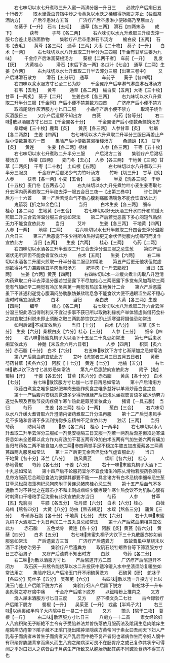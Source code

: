 <!-- { "loadSidebar": true } -->
　　右七味切以水七升煮取三升入蜜一两沸分服一升日三
　　必效疗产后痢日五十行者方
　　取木里蠹虫粪铛中炒之令黄急以水沃之稀稠得所服之差止【独孤祭酒讷方】
　　产后卒患淋方五首
　　广济疗产后卒患淋小便碜痛乃至尿血方
　　冬葵子【一升】　石韦【去毛】　　通草【各三两】　滑石【四两末汤
　　成下】　　　　茯苓　　　子芩【各二两】
　　右六味切以水九升煮取三升绞去滓一服七合差止忌热面酢物
　　集验疗产后卒患淋石韦汤方
　　榆白皮【五两】　石韦【去毛】　　黄芩【各三两】　通草【三两】大枣【二十枚】　葵子【一升】　　白术【一两】
　　右七味切以水八升煮取二升半分为三四服【千金有甘草生姜为九味】
　　千金疗产后淋沥葵根汤方
　　葵根【二两干者】　车前【一升】　　乱发【灰】　　大黄桂心　　　滑石【末后下各一两】冬瓜汁【七合】　通草【二两】生姜【六两】
　　右九味切以水七升煮取二升半去滓分三服【出第三卷中】
　　又产后淋滑石散方
　　滑石【五分研】　通草　　　车前子　　葵子【各四两】
　　右四味以浆水服方寸匕至二匕为妙
　　千金翼疗产后卒淋气淋血淋石淋汤方
　　石韦【去毛】　　黄芩　　　通草【各二两】　榆白皮【五两】大枣【三十枚】　甘草【一两炙】　葵子【二升】　　生姜白术【各三两】
　　右九味切以水八升煮取二升半分三服【千金同】产后小便不禁兼数方四首
　　广济疗产后小便不禁方
　　取鸡尾烧作灰酒服方寸匕日二服
　　小品疗产后小便不禁方
　　取鸡子烧作灰酒服日三
　　又疗产后遗尿不知出方
　　白薇　　　芍药【各等分】
　　右二味散以酒服方寸匕日三【千金翼各十分】
　　千金翼诸产后小便数桑螵蛸汤方
　　桑螵蛸【三十枚】鹿茸【炙】　　黄芪【各三两】　人参甘草【炙】　　牡蛎【各二两熬】　生姜【四两】
　　右七味切以水六升煮取二升半分三服日再差止产后小便数兼渇方一首
　　集验产后小便数兼渇栝楼汤方
　　桑螵蛸【炙】　甘草【炙】　　黄连　　　生姜【各二两】栝楼　　　人参【各三两】　干枣【五十枚】
　　右七味切以水七升煮取二升半分三服
　　产后渇方二首
　　集验疗产后渇栝楼汤方
　　栝楼【四两】　　麦门冬【去心】　人参【各三两】　干地黄【三两】甘草【二两炙】　干枣【二十枚】　土瓜根【五两】
　　右七味切以水八升煮取二升半分三服良
　　千金疗产后虚渇少气力竹叶汤方
　　竹叶【切三升】　甘草【炙】　　人参　　　茯苓【各一两】小麦【五合】　　生姜　　　半夏【洗各三两】　干枣【十五枚】麦门冬【五两去心】
　　右九味切以水九升先煮竹叶小麦生姜枣取七升去滓内药再煎取二升半绞去滓一服五合日三夜一【出第三巻中】
　　许仁则产后方一十六首
　　第一产后若觉血气不散心腹刺痛胀满喘急不能食饮宜依此方
　　鬼箭羽【折之如金色佳】　　　　当归　　　白术生姜【各三两】　细辛　　　桂心【各二两】　生地黄【汁五合】
　　右七味切以好无灰酒三升水四升和煎缓火煎取二升三合去滓温分服三合忌如常法
　　第二产后若觉恶露下多心闷短气贴然无力不能食宜依此方
　　当归　　　艾叶　　　生姜【各三两】　干地黄【四两】人参【一两】　　地榆【二两】
　　右六味切以水七升半煎取二升四合去滓分温服八合日三
　　第三产后恶露下多少得所冷热得调更无余状但觉腹内切痛可而复作宜依此方
　　当归【五两】　　生姜【六两】　　桂心【三两】　　芍药【二两】
　　右四味切以水酒各三升半煮取二升三合去滓分温三服之忌生葱
　　第四产后诸状无所异但不能食者宜依此方
　　白术【五两】　　生姜【六两】
　　右二味切以水酒各二升缓火煎取一升半分温二服忌如常法
　　第五产后更无他状但觉虚弱欲得补气力兼腹痛宜羊肉当归汤方
　　肥羊肉【一斤去脂膜】　　　　当归【五两】　　生姜【六两】黄芪【四两】
　　右四味切以水一斗缓火煮羊肉取八升澄清内药煮取二升半去滓温分服若觉恶露下不尽加桂心三两恶露下多觉有风加芎防三两觉有气加细辛二两觉有冷加吴茱茰一两觉有热加生地黄汁二合
　　第六产后恶露虽下不甚通利遂觉心腹满闷胁肋胀妨兼欬喘息急不能食饮大便不通眼涩坐起不穏心腹时时痛宜服此方
　　白术　　　当归　　　桑白皮　　大黄【各三两】生姜【四两】　　细辛　　　桂心【各二两】
　　右七味切以水八升煮取二升六合去滓分温三服此汤当得利利又不宜过多事不获已所以取微利縁初产举体皆虚尚借药食补之岂宜取过利脱未即止须断之取三两匙酢饮饮之即止适寒温将摄佳忌如常法
　　如利后诸不减宜依后方
　　当归【十分】　　白术【八分】　　甘草【炙七分】　生姜【六分】桑根白皮【六分】桂心【三分】　　人参【三分】　　细辛【四分】
　　右八味筛蜜丸桐子大以酒下十五至二十丸忌如常法
　　第七产后患水痢宜依此方
　　神麯【末五合六月六日者】　　　　人参【四两】　　枳实【炙六分】赤石脂【十分】　白术【六分】
　　右五味散饮下方寸匕渐渐加之忌如常法
　　第八产后患血痢宜依此方
　　艾叶【虎掌者三月三日五月五日者】　　黄蘗　　　芍药甘草【炙各六分】　阿胶【十七分】　黄连【七分】　　地榆【五分】
　　右七味散以饮下方寸匕甚妙忌如常法
　　第九产后患脓痢宜依此方
　　附子【炮】　　蜀椒【汗】　　干姜【各五分】　甘草【炙六分】赤石脂　　黄芪【各十分】　白术【七分】
　　右七味散饮服方寸匕加一匕半日再忌如常法
　　第十产后诸痢方
　　取薤白煮食之唯多益好肥羊肉去脂作炙食之唯多益好以羊肾炒薤白食之良
　　第十一产后腹内安穏恶露流多少得所但縁产后日浅乆坐视聴言语多或运动劳力遂觉头项及百肢节皮肉疼痛乍寒乍热此是蓐劳宜依此方
　　猪肾【一具去脂】　当归　　　芍药　　　生姜【各三两】桂心【一两】　　葱白【三合】
　　右六味切以水八升缓火煮肾取六升澄清内诸药煮取二升分温再服
　　第十二产后觉患风手足不多随和言语不多流利恍惚多忘精神不足宜依此方
　　独活【三两】　　当归　　　芍药　　　防风芎防　　　参【各二两】　桂心【一两半】
　　右七味切以水八升煮取二升半去滓分三服如一剂觉安穏隔三日又服一剂若一两剂后渐差但须适寒温将息如未全差即以此方作丸有热加干葛五两有冷加白术五两有气加生姜六两有痛加当归芍药各二两不能食加人参二两参四两觉手足不穏加牛膝五加皮萆薢各三两黄芪四两丸服忌如常法
　　第十三产后更无余苦但觉体气虚宜服此方
　　当归　　　干地黄【各十分】泽兰【八分】　　防风黄芪　　　续断【各六分】　桂心　　　人参地骨皮　　芍药【各七分】　干姜【六分】
　　右十一味末蜜丸桐子大酒下二十丸忌如常法
　　第十四产后不论服药宜尔不宜食诸生冷陈乆滑物若服药弥须将息毎方服药后合疏忌食法为欲録其都要不能一一具言诸方有白术忌桃李细辛忌生葱甘草忌松菜海藻枸杞忌狗肉附子黄连忌猪肉桂心忌生葱
　　第十五产后血气不多通散当时不甚觉之在蓐虽小不和出则成痼结少腹疼硬乍寒乍热食饮不为肌肤心腹有时刺痛口干唾粘手足沈重有此状宜依此方当归　　　芍药　　　人参　　　甘草【炙】鬼箭羽　　牛膝【各五分】　牡丹皮【六分】　白术【六分】桂心　　　白薇　　　乌梅【熬各四分】　大黄【八分】防虫【熬去翅足】　水蛭【熬各三分】　蒲黄【三分】　　朴硝赤石脂【各十分】干地黄【七分】　虎杖【六分】
　　右十九味末蜜丸桐子大酒服二十丸日再加二十五丸良忌如常法
　　第十六产后脓血痢相兼宜依此方
　　赤石脂　　五色龙骨　黄连【各十分】　阿胶【炙】黄芪【各六分】　黄蘖【四分】　　白术【五分】
　　右七味末蜜丸桐子大饮下三十丸散服亦妙如前服忌如常法
　　产后遗粪方三首
　　广济疗产后遗粪方
　　取故鷰巢中草烧末以酒下半钱亦治男子
　　集验疗产后遗粪方
　　取矾石烧牡蛎熬各等下筛酒服方寸日三亦治男子
　　又疗产后遗粪不知出时方
　　白敛　　　芍药【各二分】
　　右二味为散以酒服方寸匕
　　产后隂道开方二首
　　广济疗产后隂道开不闭方
　　取石灰一升熬令能烧草以水二升投灰中适冷暖入水中坐渍须防复暖坐如常法用之
　　集验疗妇人产后冷玉门开不闭硫黄洗方
　　石硫黄【研】　蛇牀子【各四分】菟丝子【五分】　吴茱茰【六分】
　　右四味散以汤一升投方寸匕以洗玉门差止产后隂下脱方六首
　　集验疗妇人产后隂下脱方
　　取蛇牀子一升布裹炙熨之亦疗隂中痛
　　千金疗产后隂下脱方
　　以鐡精粉上推内之
　　又方
　　烧人屎末酒服方寸匕日三度
　　又方
　　脐下横文灸二七壮
　　古今録验疗产后隂下脱方
　　蜀椒【一升】　　吴茱茰【一升】　戎盐【半鸡子大】
　　右三味以绵裹如半鸡子大内隂中日一易二十日愈
　　又方
　　鼈头【隂干二枚】　葛根【一斤】
　　右二味散酒服方寸匕日三
　　八瘕方一十二首
　　素女经论妇人八瘕积聚无子断絶不主令有子受胎养法并曽伤落依月服药法及隂闭生息肉隂痒生疮隂痒防疮带下隂子藏不正隂门挺出隂肿坚隠疾方黄帝问于素女曰吾闻天下妇人产乳有子而病者未曽生子而病者又产乳后而中絶不复产者何也诸病作生而令妇人腹中有积聚胷胁腰背挛而痛乆而生八瘕之聚病深可畏不在肠胃疗之或己复作其状宁可得闻之乎对曰妇人之病皆由于月病生产所致又从胞胎所起其病不同鍼灸食药不得其方也
